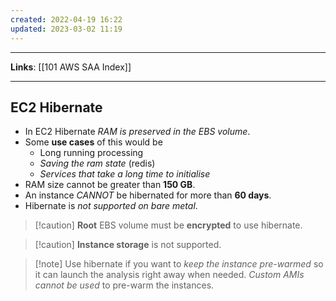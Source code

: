 ```yaml
---
created: 2022-04-19 16:22
updated: 2023-03-02 11:19
---
```

---
**Links**: [[101 AWS SAA Index]]

---
## EC2 Hibernate
- In EC2 Hibernate *RAM is preserved in the EBS volume*.
- Some **use cases** of this would be 
	- Long running processing
	- *Saving the ram state* (redis) 
	- *Services that take a long time to initialise*
- RAM size cannot be greater than **150 GB**.
- An instance *CANNOT* be hibernated for more than **60 days**.
- Hibernate is *not supported on bare metal*.

> [!caution] **Root** EBS volume must be **encrypted** to use hibernate.

> [!caution] **Instance storage** is not supported.

> [!note] Use hibernate if you want to *keep the instance pre-warmed* so it can launch the analysis right away when needed. *Custom AMIs cannot be used* to pre-warm the instances.